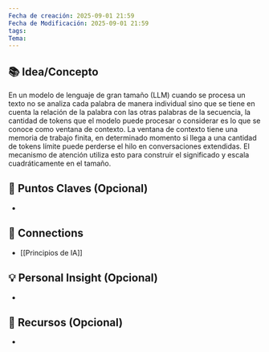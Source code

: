```yaml
---
Fecha de creación: 2025-09-01 21:59
Fecha de Modificación: 2025-09-01 21:59
tags: 
Tema:
---
```



## 📚 Idea/Concepto 
En un modelo de lenguaje de gran tamaño (LLM) cuando se procesa un texto no se analiza cada palabra de manera individual sino que se tiene en cuenta la relación de la palabra con las otras palabras de la secuencia, la cantidad de tokens que el modelo puede procesar o considerar es lo que se conoce como ventana de contexto. La ventana de contexto tiene una memoria de trabajo finita, en determinado momento si llega a una cantidad de tokens límite puede perderse el hilo en conversaciones extendidas. El mecanismo de atención utiliza esto para construir el significado y escala cuadráticamente en el tamaño.

## 📌 Puntos Claves (Opcional)
- 

## 🔗 Connections
- [[Principios de IA]]

## 💡 Personal Insight (Opcional)
- 
## 🧾 Recursos (Opcional)
- 